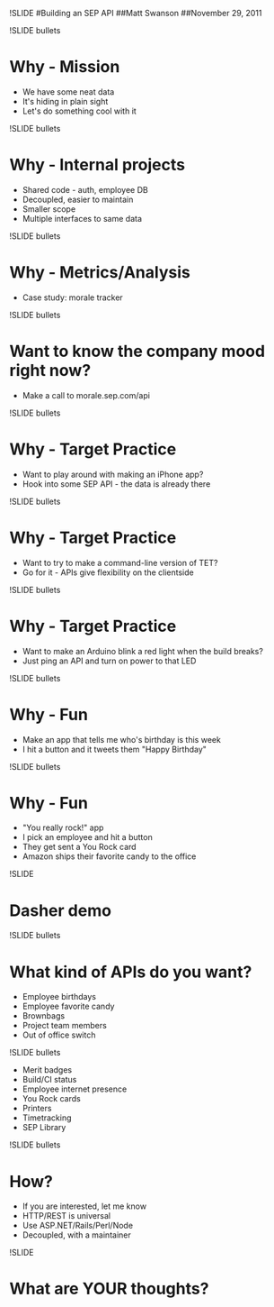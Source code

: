 !SLIDE
#Building an SEP API
##Matt Swanson
##November 29, 2011

!SLIDE bullets
# Why - Mission
* We have some neat data
* It's hiding in plain sight
* Let's do something cool with it

!SLIDE bullets
# Why - Internal projects
* Shared code - auth, employee DB
* Decoupled, easier to maintain
* Smaller scope
* Multiple interfaces to same data

!SLIDE bullets
# Why - Metrics/Analysis
* Case study: morale tracker

!SLIDE bullets
# Want to know the company mood right now?
* Make a call to morale.sep.com/api

!SLIDE bullets
# Why - Target Practice
* Want to play around with making an iPhone app?
* Hook into some SEP API - the data is already there

!SLIDE bullets
# Why - Target Practice
* Want to try to make a command-line version of TET?
* Go for it - APIs give flexibility on the clientside

!SLIDE bullets
# Why - Target Practice
* Want to make an Arduino blink a red light when the build breaks?
* Just ping an API and turn on power to that LED

!SLIDE bullets
# Why - Fun
* Make an app that tells me who's birthday is this week
* I hit a button and it tweets them "Happy Birthday"

!SLIDE bullets
# Why - Fun
* "You really rock!" app
* I pick an employee and hit a button
* They get sent a You Rock card
* Amazon ships their favorite candy to the office

!SLIDE
# Dasher demo

!SLIDE bullets
# What kind of APIs do you want?
* Employee birthdays
* Employee favorite candy
* Brownbags
* Project team members
* Out of office switch

!SLIDE bullets
* Merit badges
* Build/CI status
* Employee internet presence
* You Rock cards
* Printers
* Timetracking
* SEP Library

!SLIDE bullets
# How?
* If you are interested, let me know
* HTTP/REST is universal
* Use ASP.NET/Rails/Perl/Node
* Decoupled, with a maintainer

!SLIDE
# What are YOUR thoughts?
